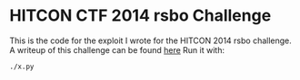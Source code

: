 HITCON CTF 2014 rsbo Challenge
============================

This is the code for the exploit I wrote for the HITCON 2014 rsbo challenge. A writeup of this challenge can be found [here](http://acez.re/ctf-writeup-hitcon-ctf-2014-callme-rsbo-ty-sh41lcode/)
Run it with:
```
./x.py
```
